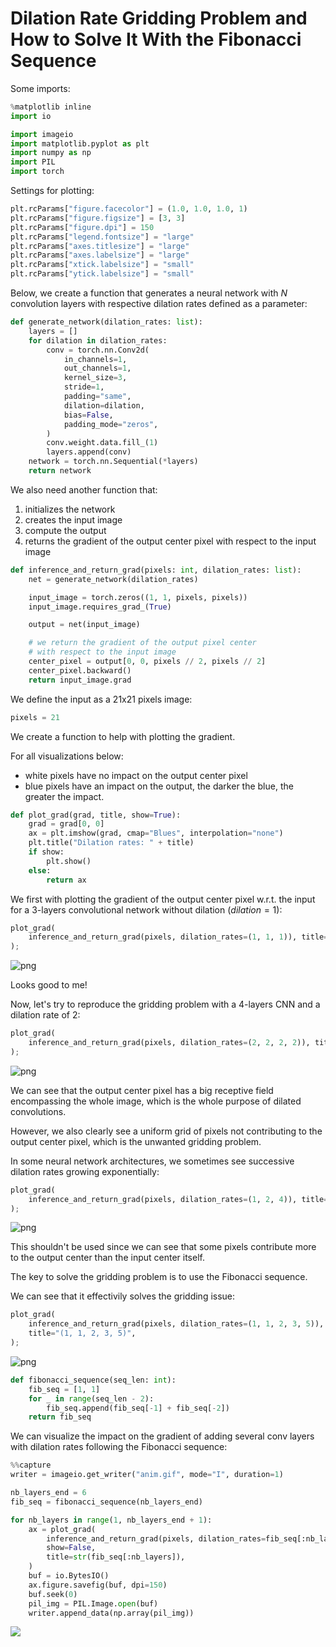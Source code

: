 # Dilation Rate Gridding Problem and How to Solve It With the Fibonacci Sequence

Some imports:


```python
%matplotlib inline
import io

import imageio
import matplotlib.pyplot as plt
import numpy as np
import PIL
import torch
```

Settings for plotting:


```python
plt.rcParams["figure.facecolor"] = (1.0, 1.0, 1.0, 1)
plt.rcParams["figure.figsize"] = [3, 3]
plt.rcParams["figure.dpi"] = 150
plt.rcParams["legend.fontsize"] = "large"
plt.rcParams["axes.titlesize"] = "large"
plt.rcParams["axes.labelsize"] = "large"
plt.rcParams["xtick.labelsize"] = "small"
plt.rcParams["ytick.labelsize"] = "small"
```

Below, we create a function that generates a neural network with $N$ convolution layers with respective dilation rates defined as a parameter:


```python
def generate_network(dilation_rates: list):
    layers = []
    for dilation in dilation_rates:
        conv = torch.nn.Conv2d(
            in_channels=1,
            out_channels=1,
            kernel_size=3,
            stride=1,
            padding="same",
            dilation=dilation,
            bias=False,
            padding_mode="zeros",
        )
        conv.weight.data.fill_(1)
        layers.append(conv)
    network = torch.nn.Sequential(*layers)
    return network
```

We also need another function that:
1) initializes the network
2) creates the input image
3) compute the output
4) returns the gradient of the output center pixel with respect to the input image


```python
def inference_and_return_grad(pixels: int, dilation_rates: list):
    net = generate_network(dilation_rates)

    input_image = torch.zeros((1, 1, pixels, pixels))
    input_image.requires_grad_(True)

    output = net(input_image)

    # we return the gradient of the output pixel center
    # with respect to the input image
    center_pixel = output[0, 0, pixels // 2, pixels // 2]
    center_pixel.backward()
    return input_image.grad
```

We define the input as a 21x21 pixels image:


```python
pixels = 21
```

We create a function to help with plotting the gradient.

For all visualizations below:
- white pixels have no impact on the output center pixel
- blue pixels have an impact on the output, the darker the blue, the greater the impact.


```python
def plot_grad(grad, title, show=True):
    grad = grad[0, 0]
    ax = plt.imshow(grad, cmap="Blues", interpolation="none")
    plt.title("Dilation rates: " + title)
    if show:
        plt.show()
    else:
        return ax
```

We first with plotting the gradient of the output center pixel w.r.t. the input for a 3-layers convolutional network without dilation ($dilation=1$):


```python
plot_grad(
    inference_and_return_grad(pixels, dilation_rates=(1, 1, 1)), title="(1, 1, 1)"
);
```


    
![png](README_files/README_14_0.png)
    


Looks good to me!

Now, let's try to reproduce the gridding problem with a 4-layers CNN and a dilation rate of 2:


```python
plot_grad(
    inference_and_return_grad(pixels, dilation_rates=(2, 2, 2, 2)), title="(2, 2, 2, 2)"
);
```


    
![png](README_files/README_17_0.png)
    


We can see that the output center pixel has a big receptive field encompassing the whole image, which is the whole purpose of dilated convolutions.

However, we also clearly see a uniform grid of pixels not contributing to the output center pixel, which is the unwanted gridding problem.

In some neural network architectures, we sometimes see successive dilation rates growing exponentially:


```python
plot_grad(
    inference_and_return_grad(pixels, dilation_rates=(1, 2, 4)), title="(1, 2, 4)"
);
```


    
![png](README_files/README_20_0.png)
    


This shouldn't be used since we can see that some pixels contribute more to the output center than the input center itself.

The key to solve the gridding problem is to use the Fibonacci sequence.

We can see that it effectivily solves the gridding issue:


```python
plot_grad(
    inference_and_return_grad(pixels, dilation_rates=(1, 1, 2, 3, 5)),
    title="(1, 1, 2, 3, 5)",
);
```


    
![png](README_files/README_23_0.png)
    



```python
def fibonacci_sequence(seq_len: int):
    fib_seq = [1, 1]
    for _ in range(seq_len - 2):
        fib_seq.append(fib_seq[-1] + fib_seq[-2])
    return fib_seq
```

We can visualize the impact on the gradient of adding several conv layers with dilation rates following the Fibonacci sequence:


```python
%%capture
writer = imageio.get_writer("anim.gif", mode="I", duration=1)

nb_layers_end = 6
fib_seq = fibonacci_sequence(nb_layers_end)

for nb_layers in range(1, nb_layers_end + 1):
    ax = plot_grad(
        inference_and_return_grad(pixels, dilation_rates=fib_seq[:nb_layers]),
        show=False,
        title=str(fib_seq[:nb_layers]),
    )
    buf = io.BytesIO()
    ax.figure.savefig(buf, dpi=150)
    buf.seek(0)
    pil_img = PIL.Image.open(buf)
    writer.append_data(np.array(pil_img))
```

![](anim.gif)
